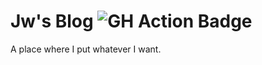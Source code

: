 # Jw's Blog ![GH Action Badge](https://github.com/jw910731/blog/actions/workflows/netlify_deploy.yml/badge.svg)
A place where I put whatever I want.
